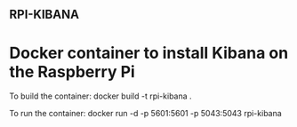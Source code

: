 ## RPI-KIBANA

# Docker container to install Kibana on the Raspberry Pi

To build the container:
docker build -t rpi-kibana .

To run the container:
docker run -d -p 5601:5601 -p 5043:5043 rpi-kibana

